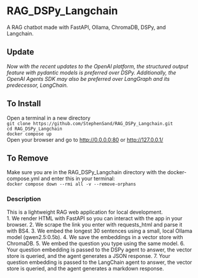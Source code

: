 # RAG_DSPy_Langchain
A RAG chatbot made with FastAPI, Ollama, ChromaDB, DSPy, and Langchain.

## **Update** ##
*Now with the recent updates to the OpenAI platform, the structured output feature with pydantic models is preferred over DSPy. Additionally, the OpenAI Agents SDK may also be preferred over LangGraph and its predecessor, LangChain.*

## To Install ##
Open a terminal in a new directory  
`git clone https://github.com/StephenSand/RAG_DSPy_Langchain.git`  
`cd RAG_DSPy_Langchain`  
`docker compose up`  
Open your browser and go to http://0.0.0.0:80 or http://127.0.0.1/  

## To Remove ##
Make sure you are in the RAG_DSPy_Langchain directory with the docker-compose.yml and enter this in your terminal:  
`docker compose down --rmi all -v --remove-orphans`

### Description ###
This is a lightweight RAG web application for local development.  
    1. We render HTML with FastAPI so you can interact with the app in your browser.
    2. We scrape the link you enter with requests_html and parse it with BS4.
    3. We embed the longest 30 sentences using a small, local Ollama model (qwen2.5:0.5b).
    4. We save the embeddings in a vector store with ChromaDB.
    5. We embed the question you type using the same model.
    6. Your question embedding is passed to the DSPy agent to answer, the vector store is queried, and the agent generates a JSON response.
    7. Your question embedding is passed to the LangChain agent to answer, the vector store is queried, and the agent generates a markdown response.
